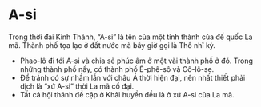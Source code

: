 # A-si

Trong thời đại Kinh Thánh, “A-si” là tên của một tỉnh thành của đế quốc La mã.  Thành phố tọa lạc ở đất nước mà bây giờ gọi là Thổ nhĩ kỳ.
- Phao-lô đi tới A-si và chia sẻ phúc âm ở một vài thành phố ở đó.  Trong những thành phố nầy, có thành phố Ê-phê-sô và Cô-lô-se. 
- Để tránh có sự nhầm lẫn với châu Á thời hiện đại, nên nhất thiết phải dịch là “xứ A-si” thời La mã cổ đại.
- Tất cả hội thánh đề cập ở Khải huyền đều là ở xứ A-si của La mã.

